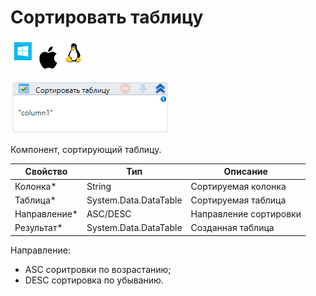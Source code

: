# Сортировать таблицу

![](<../../../../.gitbook/assets/image (100) (1) (1) (1) (1) (1) (1) (1) (2) (256).png>)

![](<../../../../.gitbook/assets/image (422).png>)

Компонент, сортирующий таблицу.

| Свойство      | Тип                   | Описание               |
| ------------- | --------------------- | ---------------------- |
| Колонка\*     | String                | Сортируемая колонка    |
| Таблица\*     | System.Data.DataTable | Сортируемая таблица    |
| Направление\* | ASC/DESC              | Направление сортировки |
| Результат\*   | System.Data.DataTable | Созданная таблица      |

Направление:
  - ASC соритровки по возрастанию;
  - DESC сортировка по убыванию.
